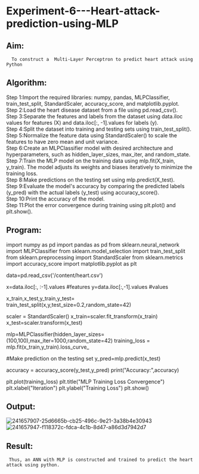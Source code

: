 # Experiment-6---Heart-attack-prediction-using-MLP
## Aim:
      To construct a  Multi-Layer Perceptron to predict heart attack using Python
## Algorithm:
Step 1:Import the required libraries: numpy, pandas, MLPClassifier, train_test_split, StandardScaler, accuracy_score, and matplotlib.pyplot.<br>
Step 2:Load the heart disease dataset from a file using pd.read_csv().<br>
Step 3:Separate the features and labels from the dataset using data.iloc values for features (X) and data.iloc[:, -1].values for labels (y).<br>
Step 4:Split the dataset into training and testing sets using train_test_split().<br>
Step 5:Normalize the feature data using StandardScaler() to scale the features to have zero mean and unit variance.<br>
Step 6:Create an MLPClassifier model with desired architecture and hyperparameters, such as hidden_layer_sizes, max_iter, and random_state.<br>
Step 7:Train the MLP model on the training data using mlp.fit(X_train, y_train). The model adjusts its weights and biases iteratively to minimize the training loss.<br>
Step 8:Make predictions on the testing set using mlp.predict(X_test).<br>
Step 9:Evaluate the model's accuracy by comparing the predicted labels (y_pred) with the actual labels (y_test) using accuracy_score().<br>
Step 10:Print the accuracy of the model.<br>
Step 11:Plot the error convergence during training using plt.plot() and plt.show().<br>

## Program:

import numpy as pd
import pandas as pd
from sklearn.neural_network import MLPClassifier
from sklearn.model_selection import train_test_split
from sklearn.preprocessing import StandardScaler
from sklearn.metrics import accuracy_score
import matplotlib.pyplot as plt

data=pd.read_csv('/content/heart.csv')

x=data.iloc[:, :-1].values #features
y=data.iloc[:,-1].values #values

x_train,x_test,y_train,y_test= train_test_split(x,y,test_size=0.2,random_state=42)


scaler = StandardScaler()
x_train=scaler.fit_transform(x_train)
x_test=scaler.transform(x_test)


mlp=MLPClassifier(hidden_layer_sizes=(100,100),max_iter=1000,random_state=42)
training_loss = mlp.fit(x_train,y_train).loss_curve_

#Make prediction on the testing set
y_pred=mlp.predict(x_test)

accuracy = accuracy_score(y_test,y_pred)
print("Accuracy:",accuracy)


plt.plot(training_loss)
plt.title("MLP Training Loss Convergence")
plt.xlabel("Iteration")
plt.ylabel("Training Loss")
plt.show()

## Output:
![241657907-25d6665b-cb25-496c-9e21-3a38b4e30943](https://github.com/vss-cloud/Experiment-6---Heart-attack-prediction-using-MLP/assets/63903041/33c8b183-8488-461d-ba5c-ebb16a4fd77f)![241657947-f118372c-fdca-4c1b-8d47-a86d3d7942d7](https://github.com/vss-cloud/Experiment-6---Heart-attack-prediction-using-MLP/assets/63903041/979a49f4-e40b-4736-87fc-a983fbfad219)


## Result:
     Thus, an ANN with MLP is constructed and trained to predict the heart attack using python.
     

